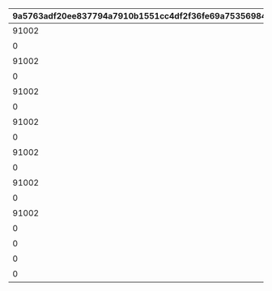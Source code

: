|9a5763adf20ee837794a7910b1551cc4df2f36fe69a753569843d8bf46d34589|f4757c0efedd17ffc89b7a0866e005a8aeb01fd0134fa7fd69913243919e0d6f|4d189ad56649a8538c6a8a112c75522a062bf77f01648b1892adec50e5700eae|3ac6f96d75eb9246c9c158b6ebdb6eaf29f6c260f7a7b940a9e50f6d9f69ff73|86fea9b6d38492b5609cc897d933956f5815eb4e981fa25f5374e863b3b0f517|0568fca5926f0330035241a2494362d8fbef24ce54a56e4b0dc83ac7ebb0d302|84eee0a0eeab61f6a12729ff2e0a5597863bb08efe19a327ba11cdc3f38517ee|
| --- | --- | --- | --- | --- | --- | --- |
|91002|8|40|5148061|1|スイーツ早食いクラブ|10148|
|0|0|0|5148062|1|ぺんぽこりんの正体…？|10148|
|91002|8|40|5148064|2|夜凪の恋バナ？|10148|
|0|0|0|5148065|2|麦しゅわアブダクション|10148|
|91002|8|40|5148067|3|ピッカピカのボードで|10148|
|0|0|0|5148068|3|Mって何ですか？|10148|
|91002|8|40|5148070|4|スイカの次はミルク？|10148|
|0|0|0|5148071|4|騎士きゅんセラピー|10148|
|91002|8|40|5148073|5|パチパチとフーフー|10148|
|0|0|0|5148074|5|火遁の術でチャメシ！|10148|
|91002|8|40|5148076|6|耳を澄ませば|10148|
|0|0|0|5148077|6|祓った方がよくねー？|10148|
|91002|8|40|5148079|7|爆誕ホットヒップドロップ|10148|
|0|0|0|5148080|7|スーパースライム戦士|10148|
|0|0|0|5148601|0|バラバラな写真と証言|10148|
|0|0|0|5148602|7|写真アルバム復元完了！|10148|
|0|0|0|5148603|100|記念の集合写真★|10148|